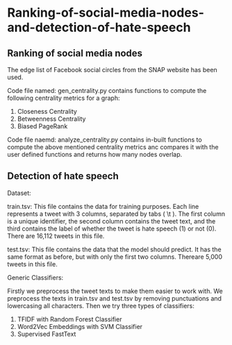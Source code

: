 # Ranking-of-social-media-nodes-and-detection-of-hate-speech

## Ranking of social media nodes

The edge list of Facebook social circles from the SNAP website has been used.

Code file named: gen_centrality.py contains functions to compute the following centrality metrics for a graph:
1) Closeness Centrality
2) Betweenness Centrality
3) Biased PageRank

Code file naemd: analyze_centrality.py contains in-built functions to compute the above mentioned centrality metrics anc compares it with the user defined functions and returns how many nodes overlap.


## Detection of hate speech

Dataset:

train.tsv: This file contains the data for training purposes. Each line represents a tweet with 3 columns, separated by tabs ( \t ). The first column is a unique identifier, the second column contains the tweet text, and the third contains the label of whether the tweet is hate speech (1) or not (0). There are 16,112 tweets in this file.

test.tsv: This file contains the data that the model should predict. It has the same format as before, but with only the first two columns. Thereare 5,000 tweets in this file.

Generic Classifiers:

Firstly we preprocess the tweet texts to make them easier to work with. We preprocess the texts in train.tsv and test.tsv by removing punctuations and lowercasing all characters. Then we try three types of classifiers:
1) TFIDF with Random Forest Classifier
2) Word2Vec Embeddings with SVM Classifier
3) Supervised FastText
